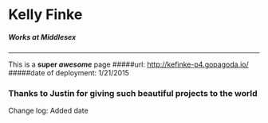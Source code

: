# Kelly Finke
##### Works at Middlesex
___
This is a **super _awesome_** page
#####url: http://kefinke-p4.gopagoda.io/
#####date of deployment: 1/21/2015
### Thanks to Justin for giving such beautiful projects to the world
Change log: Added date